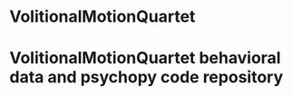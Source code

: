 # VolitionalMotionQuartet

# VolitionalMotionQuartet behavioral data and psychopy code repository 

 
